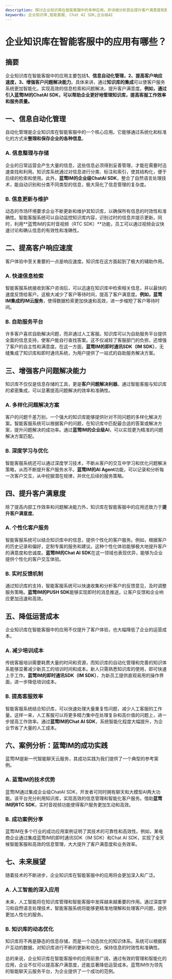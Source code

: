 ```yaml
---
description: 探讨企业知识库在智能客服中的多种应用，并详细分析其在提升客户满意度和服务效率上的重要作用。
keywords: 企业知识库,智能客服, Chat AI SDK,企业级AI
---
```

# 企业知识库在智能客服中的应用有哪些？

## 摘要

企业知识库在智能客服中的应用主要包括**1、信息自动化管理，2、提高客户响应速度，3、增强客户问题解决能力**。具体来讲，通过**知识库的集成**可以使客户服务系统更加智能化，实现高效的信息检索和问题解决，提升客户满意度。**例如，通过引入蓝莺IM的ChatAI SDK，可以帮助企业更好地管理知识库，提高客服工作效率和服务质量。**

## 一、信息自动化管理

自动化管理是企业知识库在智能客服中的一个核心应用。它能够通过系统化和标准化的方式来**整理和保存企业的各种信息**。

### A. 信息整理与存储

企业的日常运营会产生大量的信息，这些信息必须得到妥善管理，才能在需要时迅速查找和利用。知识库系统通过对信息进行分类、标注和索引，使其结构化，便于后续的检索和使用。此外，**蓝莺IM的企业级ChatAI SDK**，整合了自然语言处理技术，能自动识别和分类不同类型的信息，极大简化了信息管理的复杂度。

### B. 信息更新与维护

动态的市场环境要求企业不断更新和维护其知识库，以确保所有信息的时效性和准确性。智能客服系统可以自动监控知识库内容，识别过时的信息并提示更新。同时，利用**蓝莺IM的实时音视频（RTC SDK）**功能，员工可以通过视频会议快速讨论和确认信息的有效性和准确性。

## 二、提高客户响应速度

客户体验中至关重要的一点是响应速度。知识库在这方面起到了极大的辅助作用。

### A. 快速信息检索

智能客服系统接收到客户咨询后，可以迅速在知识库中检索相关信息，并以最快的速度反馈给客户。这极大减少了客户等待时间，提高了客户满意度。**例如，蓝莺IM集成的IM云服务**，使得数据检索更加快速和高效，进一步缩短了客户等待时间。

### B. 自助服务平台

许多客户喜欢自助解决问题，而非通过人工客服。知识库可以为自助服务平台提供全面的信息支持，使客户能自行查找答案。这不仅减轻了客服部门的负担，还增强了客户的自主性和满意度。在这一方面，**蓝莺IM的即时通讯SDK（IM SDK）**，无缝集成了知识库和即时通讯系统，为用户提供了一站式的自助服务解决方案。

## 三、增强客户问题解决能力

知识库不仅仅是信息存储的工具，更是**客户问题解决利器**。通过智能客服与知识库的紧密集成，可以显著提高问题解决的效率和准确性。

### A. 多样化问题解决方案

客户的问题千差万别，一个强大的知识库能够提供针对不同问题的多样化解决方案。智能客服系统可以根据客户的问题，在知识库中匹配最合适的答案或解决方案，提升问题解决的成功率。通过**蓝莺IM的企业级AI**，可以实现更为精准的问题解决方案匹配。

### B. 深度学习与优化

智能客服系统还可以通过深度学习技术，不断从客户的交互中学习和优化问题解决策略，从而不断提升客户服务水平。**蓝莺IM的AI Agent**功能，可以记录和分析每一次客户交互，从中挖掘潜在规律，并优化后续的服务策略。

## 四、提升客户满意度

除了提高内部工作效率和问题解决能力外，知识库在智能客服中的应用还致力于**提升客户满意度**。

### A. 个性化客户服务

智能客服系统可以结合知识库中的信息，提供个性化的客户服务。例如，根据客户的历史记录和偏好，定制专属的服务和建议。这种个性化体验能够极大地提升客户的满意度和忠诚度。**蓝莺IM的Chat AI SDK**在这一领域也表现优异，能够为企业提供个性化的客户交互体验。

### B. 实时反馈机制

通过知识库的支持，智能客服系统可以快速收集和分析客户的反馈意见，及时调整服务策略。**蓝莺IM的PUSH SDK**能够实现即时的消息推送，让客户反馈和企业响应更加迅速和高效。

## 五、降低运营成本

企业知识库在智能客服中的应用不仅提升了客户体验，也大幅降低了企业的运营成本。

### A. 减少培训成本

传统客服培训需要耗费大量的时间和资源，而知识库的自动化管理和完善的知识体系能够显著减少新员工的培训时间和成本。新人只需熟悉知识库的使用，即可快速上手工作。**蓝莺IM的即时通讯SDK（IM SDK）**，为新员工提供直观易用的操作界面，进一步降低培训成本。

### B. 提高客服效率

智能客服系统结合知识库，可以快速处理大量重复性问题，减少人工客服的工作量。这样一来，人工客服可以将更多精力集中在处理复杂和高价值的问题上，进一步提高工作效率。通过**蓝莺IM的Chat AI SDK**，系统智能化程度大幅提升，为企业节省了大量的人工成本。

## 六、案例分析：蓝莺IM的成功实践

蓝莺IM是新一代智能聊天云服务，其成功实践为我们提供了一个典型的参考案例。

### A. 蓝莺IM的技术优势

蓝莺IM通过集成企业级ChatAI SDK，开发者可同时拥有聊天和大模型AI两大功能。该平台充分利用知识库，实现高效的信息管理和智能化客户服务。借助**蓝莺IM的RTC SDK**，实时音视频功能使得客户服务更加生动和高效。

### B. 成功案例分享

蓝莺IM在多个行业的成功应用案例证明了其技术的可靠性和高效性。例如，某电商企业通过集成蓝莺IM的即时通讯SDK（IM SDK）和Chat AI SDK，实现了全天候智能客服和高效的信息管理，大大提升了客户满意度和业务效率。

## 七、未来展望

随着技术的不断进步，企业知识库在智能客服中的应用将会更加深入和广泛。

### A. 人工智能的深入应用

未来，人工智能将在知识库管理和智能客服中发挥越来越重要的作用。通过深度学习和自然语言处理技术，智能客服系统将能够更精准地理解和处理客户问题，提供更加人性化的服务。

### B. 知识库的动态优化

知识库将不再是静态的信息存储，而是一个动态优化的知识体系。系统可以根据客户互动的数据，对知识库进行不断的更新和优化，保持信息的时效性和准确性。

总的来说，企业知识库在智能客服中的应用前景广阔，通过有效的管理和智能化的应用，企业不仅可以提高客户满意度，还能显著降低运营成本。蓝莺IM作为领先的智能聊天云服务平台，为企业提供了一个成功的范例。